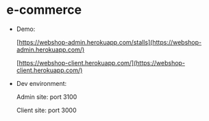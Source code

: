# e-commerce
* Demo:    

    [https://webshop-admin.herokuapp.com/stalls](https://webshop-admin.herokuapp.com/)
            
    [https://webshop-client.herokuapp.com/](https://webshop-client.herokuapp.com/)
* Dev environment: 

    Admin site: port 3100

    Client site: port 3000
    